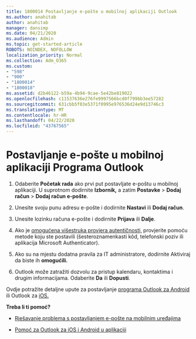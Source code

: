```yaml
---
title: 1800014 Postavljanje e-pošte u mobilnoj aplikaciji Outlook
ms.author: anahitab
author: anahitab
manager: dansimp
ms.date: 04/21/2020
ms.audience: Admin
ms.topic: get-started-article
ROBOTS: NOINDEX, NOFOLLOW
localization_priority: Normal
ms.collection: Adm_O365
ms.custom:
- "598"
- "900"
- "1800014"
- "1800018"
ms.assetid: d2b46122-b59a-4b94-9cae-5e42be819022
ms.openlocfilehash: c11537636e276fe9997566bcd0f799bb3ee57282
ms.sourcegitcommit: 631cbb5f03e5371f0995e976536d24e9d13746c3
ms.translationtype: MT
ms.contentlocale: hr-HR
ms.lasthandoff: 04/22/2020
ms.locfileid: "43767565"
---
```

# <a name="set-up-email-in-the-outlook-mobile-app"></a>Postavljanje e-pošte u mobilnoj aplikaciji Programa Outlook

1. Odaberite **Početak rada** ako prvi put postavljate e-poštu u mobilnoj aplikaciji. U suprotnom dodirnite **Izbornik,** a zatim **Postavke** \> **Dodaj račun** \> **Dodaj račun e-pošte**.

2. Unesite svoju punu adresu e-pošte i dodirnite **Nastavi** ili **Dodaj račun**.

3. Unesite lozinku računa e-pošte i dodirnite **Prijava** ili **Dalje**.

4. Ako je [omogućena višestruka provjera autentičnosti,](https://docs.microsoft.com/office365/admin/security-and-compliance/set-up-multi-factor-authentication) provjerite pomoću metode koju ste postavili (šesteroznamenkasti kôd, telefonski poziv ili aplikacija Microsoft Authenticator).

5. Ako su na mjestu dodatna pravila za IT administratore, dodirnite Aktiviraj da biste ih **omogućili.**

6. Outlook može zatražiti dozvolu za pristup kalendaru, kontaktima i drugim informacijama. Odaberite **Da** ili **Dopusti**.

Ovdje potražite detaljne upute za postavljanje [programa Outlook za Android](https://support.office.com/article/886db551-8dfa-4fd5-b835-f8e532091872.aspx) ili Outlook za [iOS.](https://support.office.com/article/b2de2161-cc1d-49ef-9ef9-81acd1c8e234.aspx)
  
 **Treba li ti pomoć?**
  
- [Rješavanje problema s postavljanjem e-pošte na mobilnim uređajima](https://support.office.com/article/a264ef01-9c88-48fb-9285-7017e4f31f02.aspx)

- [Pomoć za Outlook za iOS i Android u aplikaciji](https://support.office.com/article/218a22d1-9fa5-4889-b689-de1c63493243.aspx#ID0EAABAAA=Contact_Support)

